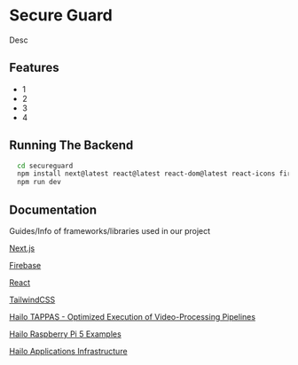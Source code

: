 
# Secure Guard

Desc

## Features

- 1
- 2
- 3
- 4


## Running The Backend

```bash
  cd secureguard
  npm install next@latest react@latest react-dom@latest react-icons firebase firebase-admin ws
  npm run dev
```

## Documentation

Guides/Info of frameworks/libraries used in our project

[Next.js](https://nextjs.org/docs)

[Firebase](https://firebase.google.com/docs/web/setup#available-libraries)

[React](https://github.com/matiassingers/awesome-readme)

[TailwindCSS](https://tailwindcss.com/docs/styling-with-utility-classes)

[Hailo TAPPAS - Optimized Execution of Video-Processing Pipelines](https://github.com/hailo-ai/tappas?tab=readme-ov-file)

[Hailo Raspberry Pi 5 Examples](https://github.com/hailo-ai/hailo-rpi5-examples)

[Hailo Applications Infrastructure](https://github.com/hailo-ai/hailo-apps-infra)
